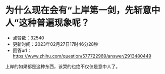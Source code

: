 # 为什么现在会有“上岸第一剑，先斩意中人”这种普遍现象呢？
- 点赞数：32540
- 更新时间：2023年02月27日17时46分28秒
- 回答url：https://www.zhihu.com/question/577722969/answer/2913480449
<body>
 <p data-pid="dcEuPGTx">上岸的如果都是这种东西，该哭的也绝不仅仅是意中人了。</p>
</body>